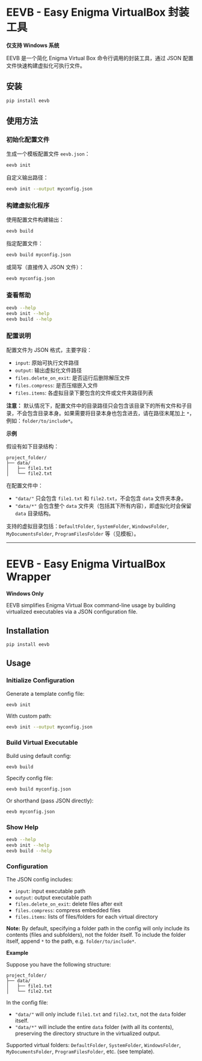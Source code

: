 # EEVB - Easy Enigma VirtualBox 封装工具

**仅支持 Windows 系统**

EEVB 是一个简化 Enigma Virtual Box 命令行调用的封装工具，通过 JSON 配置文件快速构建虚拟化可执行文件。

## 安装

```bash
pip install eevb
```

## 使用方法

### 初始化配置文件

生成一个模板配置文件 `eevb.json`：

```bash
eevb init
```

自定义输出路径：

```bash
eevb init --output myconfig.json
```

### 构建虚拟化程序

使用配置文件构建输出：

```bash
eevb build
```

指定配置文件：

```bash
eevb build myconfig.json
```

或简写（直接传入 JSON 文件）：

```bash
eevb myconfig.json
```

### 查看帮助

```bash
eevb --help
eevb init --help
eevb build --help
```

### 配置说明

配置文件为 JSON 格式，主要字段：

- `input`: 原始可执行文件路径
- `output`: 输出虚拟化文件路径
- `files.delete_on_exit`: 是否运行后删除解压文件
- `files.compress`: 是否压缩嵌入文件
- `files.items`: 各虚拟目录下要包含的文件或文件夹路径列表


**注意：** 默认情况下，配置文件中的目录路径只会包含该目录下的所有文件和子目录，不会包含目录本身。如果需要将目录本身也包含进去，请在路径末尾加上 `*`，例如：`folder/to/include*`。

**示例**

假设有如下目录结构：

```
project_folder/
├── data/
│   ├── file1.txt
│   └── file2.txt
```

在配置文件中：

- `"data/"` 只会包含 `file1.txt` 和 `file2.txt`，不会包含 `data` 文件夹本身。
- `"data/*"` 会包含整个 `data` 文件夹（包括其下所有内容），即虚拟化时会保留 `data` 目录结构。


支持的虚拟目录包括：`DefaultFolder`, `SystemFolder`, `WindowsFolder`, `MyDocumentsFolder`, `ProgramFilesFolder` 等（见模板）。

---

# EEVB - Easy Enigma VirtualBox Wrapper

**Windows Only**

EEVB simplifies Enigma Virtual Box command-line usage by building virtualized executables via a JSON configuration file.

## Installation

```bash
pip install eevb
```

## Usage

### Initialize Configuration

Generate a template config file:

```bash
eevb init
```

With custom path:

```bash
eevb init --output myconfig.json
```

### Build Virtual Executable

Build using default config:

```bash
eevb build
```

Specify config file:

```bash
eevb build myconfig.json
```

Or shorthand (pass JSON directly):

```bash
eevb myconfig.json
```

### Show Help

```bash
eevb --help
eevb init --help
eevb build --help
```

### Configuration

The JSON config includes:
- `input`: input executable path
- `output`: output executable path
- `files.delete_on_exit`: delete files after exit
- `files.compress`: compress embedded files
- `files.items`: lists of files/folders for each virtual directory


**Note:** By default, specifying a folder path in the config will only include its contents (files and subfolders), not the folder itself. To include the folder itself, append `*` to the path, e.g. `folder/to/include*`.


**Example**

Suppose you have the following structure:

```
project_folder/
├── data/
│   ├── file1.txt
│   └── file2.txt
```

In the config file:

- `"data/"` will only include `file1.txt` and `file2.txt`, not the `data` folder itself.
- `"data/*"` will include the entire `data` folder (with all its contents), preserving the directory structure in the virtualized output.



Supported virtual folders: `DefaultFolder`, `SystemFolder`, `WindowsFolder`, `MyDocumentsFolder`, `ProgramFilesFolder`, etc. (see template).